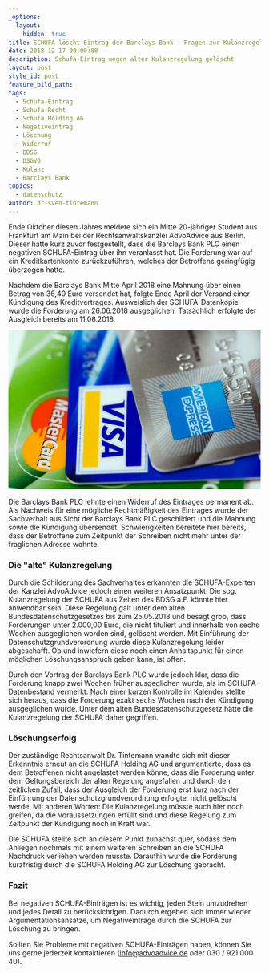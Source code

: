 ```yaml
---
_options:
  layout:
    hidden: true
title: SCHUFA löscht Eintrag der Barclays Bank - Fragen zur Kulanzregelung
date: 2018-12-17 00:00:00
description: Schufa-Eintrag wegen alter Kulanzregelung gelöscht
layout: post
style_id: post
feature_bild_path:
tags:
  - Schufa-Eintrag
  - Schufa-Recht
  - Schufa Holding AG
  - Negativeintrag
  - Löschung
  - Widerruf
  - BDSG
  - DSGVO
  - Kulanz
  - Barclays Bank
topics:
  - datenschutz
author: dr-sven-tintemann
---
```


Ende Oktober diesen Jahres meldete sich ein Mitte 20-j&auml;hriger Student aus Frankfurt am Main bei der Rechtsanwaltskanzlei AdvoAdvice aus Berlin. Dieser hatte kurz zuvor festgestellt, dass die Barclays Bank PLC einen negativen SCHUFA-Eintrag &uuml;ber ihn veranlasst hat. Die Forderung war auf ein Kreditkartenkonto zur&uuml;ckzuf&uuml;hren, welches der Betroffene geringf&uuml;gig &uuml;berzogen hatte.

Nachdem die Barclays Bank Mitte April 2018 eine Mahnung &uuml;ber einen Betrag von 36,40 Euro versendet hat, folgte Ende April der Versand einer K&uuml;ndigung des Kreditvertrages. Ausweislich der SCHUFA-Datenkopie wurde die Forderung am 26.06.2018 ausgeglichen. Tats&auml;chlich erfolgte der Ausgleich bereits am 11.06.2018.

![Kreditkarten - Foto Pixabay](/uploads/american-express-89024-640-3.jpg "Schufa löscht Eintrag der Barclays Bank aus Kreditkartenvertrag")

Die Barclays Bank PLC lehnte einen Widerruf des Eintrages permanent ab. Als Nachweis f&uuml;r eine m&ouml;gliche Rechtm&auml;&szlig;igkeit des Eintrages wurde der Sachverhalt aus Sicht der Barclays Bank PLC geschildert und die Mahnung sowie die K&uuml;ndigung &uuml;bersendet. Schwierigkeiten bereitete hier bereits, dass der Betroffene zum Zeitpunkt der Schreiben nicht mehr unter der fraglichen Adresse wohnte.

### Die "alte" Kulanzregelung&nbsp;

Durch die Schilderung des Sachverhaltes erkannten die SCHUFA-Experten der Kanzlei AdvoAdvice jedoch einen weiteren Ansatzpunkt: Die sog. Kulanzregelung der SCHUFA aus Zeiten des BDSG a.F. k&ouml;nnte hier anwendbar sein. Diese Regelung galt unter dem alten Bundesdatenschutzgesetzes bis zum 25.05.2018 und besagt grob, dass Forderungen unter 2.000,00 Euro, die nicht tituliert und innerhalb von sechs Wochen ausgeglichen worden sind, gel&ouml;scht werden. Mit Einf&uuml;hrung der Datenschutzgrundverordnung wurde diese Kulanzregelung leider abgeschafft. Ob und inwiefern diese noch einen Anhaltspunkt f&uuml;r einen m&ouml;glichen L&ouml;schungsanspruch geben kann, ist offen.&nbsp;

Durch den Vortrag der Barclays Bank PLC wurde jedoch klar, dass die Forderung knapp zwei Wochen fr&uuml;her ausgeglichen wurde, als im SCHUFA-Datenbestand vermerkt. Nach einer kurzen Kontrolle im Kalender stellte sich heraus, dass die Forderung exakt sechs Wochen nach der K&uuml;ndigung ausgeglichen wurde. Unter dem alten Bundesdatenschutzgesetz h&auml;tte die Kulanzregelung der SCHUFA daher gegriffen.&nbsp;

### L&ouml;schungserfolg&nbsp;

Der zust&auml;ndige Rechtsanwalt Dr. Tintemann wandte sich mit dieser Erkenntnis erneut an die SCHUFA Holding AG und argumentierte, dass es dem Betroffenen nicht angelastet werden k&ouml;nne, dass die Forderung unter dem Geltungsbereich der alten Regelung angefallen und durch den zeitlichen Zufall, dass der Ausgleich der Forderung erst kurz nach der Einf&uuml;hrung der Datenschutzgrundverordnung erfolgte, nicht gel&ouml;scht werde. Mit anderen Worten: Die Kulanzregelung m&uuml;sste auch hier noch greifen, da die Voraussetzungen erf&uuml;llt sind und diese Regelung zum Zeitpunkt der K&uuml;ndigung noch in Kraft war.

Die SCHUFA stellte sich an diesem Punkt zun&auml;chst quer, sodass dem Anliegen nochmals mit einem weiteren Schreiben an die SCHUFA Nachdruck verliehen werden musste. Daraufhin wurde die Forderung kurzfristig durch die SCHUFA Holding AG zur L&ouml;schung gebracht.

### Fazit

Bei negativen SCHUFA-Eintr&auml;gen ist es wichtig, jeden Stein umzudrehen und jedes Detail zu ber&uuml;cksichtigen. Dadurch ergeben sich immer wieder Argumentationsans&auml;tze, um Negativeintr&auml;ge durch die SCHUFA zur L&ouml;schung zu bringen.

Sollten Sie Probleme mit negativen SCHUFA-Eintr&auml;gen haben, k&ouml;nnen Sie uns gerne jederzeit kontaktieren (info@advoadvice.de oder 030 / 921 000 40).